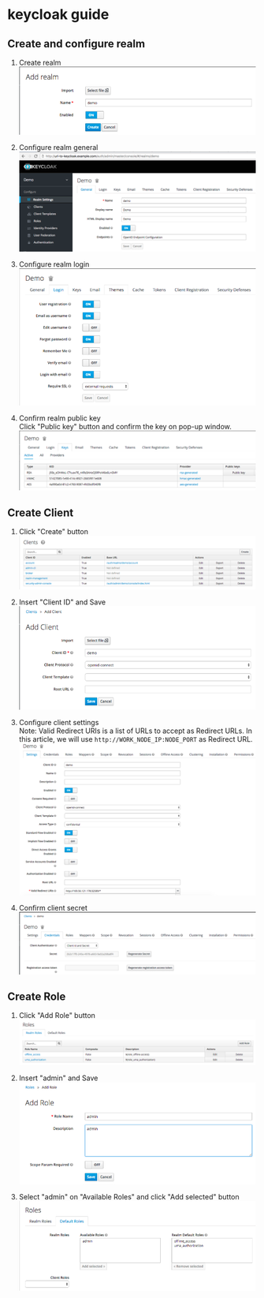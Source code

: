 # keycloak guide

## Create and configure realm

1. Create realm
![Create realm](./img/add_realm.png)

2. Configure realm general
![Create realm](./img/realm_general.png)

3. Configure realm login
![Create realm](./img/realm_login.png)

4. Confirm realm public key
<br>Click "Public key" button and confirm the key on pop-up window.
![Create realm](./img/realm_publickey.png)

## Create Client

1. Click "Create" button
![Create Client](./img/add_client1.png)

2. Insert "Client ID" and Save
![Create Client](./img/add_client2.png)

3. Configure client settings
<br>Note: Valid Redirect URIs is a list of URLs to accept as Redirect URLs. 
In this article, we will use `http://WORK_NODE_IP:NODE_PORT` as Redirect URL. 
![Create Client](./img/client_settings.png)

4. Confirm client secret
![Create Client](./img/client_secret.png)

## Create Role

1. Click "Add Role" button
![Create Role](./img/add_role1.png)

2. Insert "admin" and Save
![Create Role](./img/add_role2.png)

3. Select "admin" on "Available Roles" and click "Add selected" button
![Create Role](./img/role_default.png)

